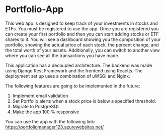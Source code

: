 # Portfolio-App

This web app is designed to keep track of your investments in stocks and ETFs.
You must be registered to use the app. Once you are registered you can create your first portfolio and then you can start adding stocks or ETF 
shares to it. You will see a dashboard showing you the composition of your portfolio, showing the actual price of each stock, the percent change, and 
the total worth of your assets. Additionally, you can switch to another view where you can see all the transactions you have made.

This application has a decoupled architecture. The backend was made using Django Rest Framework and the frontend using Reactjs. 
The deployment set up uses a combination of uWSGI and Nginx.

The following features are going to be implemented in the future:
1) Implement email validation
2) Set Portfolio alerts when a stock price is below a specified threshold.
3) Migrate to PostgreSQL
4) Make the app 100 % responsive

You can use the app with the following link:
https://portfoliomanager123.azurewebsites.net/
